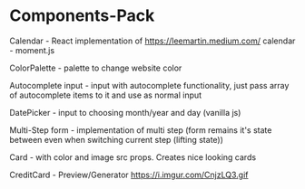 # Components-Pack


Calendar - React implementation of https://leemartin.medium.com/ calendar - moment.js

ColorPalette - palette to change website color

Autocomplete input - input with autocomplete functionality, just pass array of autocomplete items to it and use as normal input

DatePicker - input to choosing month/year and day (vanilla js)

Multi-Step form - implementation of multi step (form remains it's state between even when switching current step (lifting state))

Card - with color and image src props. Creates nice looking cards

CreditCard - Preview/Generator 
https://i.imgur.com/CnjzLQ3.gif



